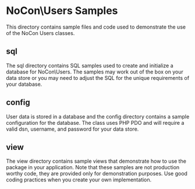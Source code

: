 # NoCon\Users Samples

This directory contains sample files and code used to demonstrate the use of 
the NoCon Users classes.


## sql

The sql directory contains SQL samples used to create and initialize a database
for NoCon\Users. The samples may work out of the box on your data store or you
may need to adjust the SQL for the unique requirements of your database.


## config

User data is stored in a database and the config directory contains a sample
configuration for the database. The class uses PHP PDO and will require a valid
dsn, username, and password for your data store.


## view

The view directory contains sample views that demonstrate how to use the package 
in your application. Note that these samples are not production worthy code, they 
are provided only for demonstration purposes. Use good coding practices when you
create your own implementation.

